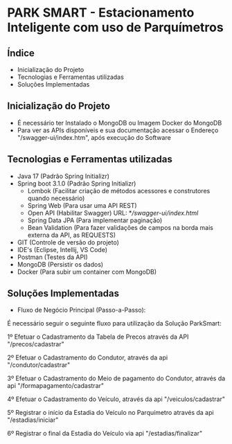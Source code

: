 # PARK SMART - Estacionamento Inteligente com uso de Parquímetros

## Índice

- <a>Inicialização do Projeto</a>
- <a>Tecnologias e Ferramentas utilizadas</a>
- <a>Soluções Implementadas</a>

## Inicialização do Projeto

- É necessário ter Instalado o MongoDB ou Imagem Docker do MongoDB
- Para ver as APIs disponíveis e sua documentação acessar o Endereço "/swagger-ui/index.htm", após execução do Software

## Tecnologias e Ferramentas utilizadas

* Java 17 (Padrão Spring Initializr)
* Spring boot 3.1.0 (Padrão Spring Initializr)
    * Lombok (Facilitar criação de métodos acessores e construtores quando necessário)
    * Spring Web (Para usar uma API REST)
    * Open API (Habilitar Swagger) URL: **/swagger-ui/index.html*
    * Spring Data JPA (Para implementar paginação)
    * Bean Validation (Para fazer validações de campos na borda mais externa da API, as REQUESTS)
* GIT (Controle de versão do projeto)
* IDE's (Eclipse, Intellij, VS Code)
* Postman (Testes da API)
* MongoDB (Persistir os dados)
* Docker (Para subir um container com MongoDB)

## Soluções Implementadas

- Fluxo de Negócio Principal (Passo-a-Passo):

É necessário seguir o seguinte fluxo para utilização da Solução ParkSmart:

1º Efetuar o Cadastramento da Tabela de Precos através da API "/precos/cadastrar"

2º Efetuar o Cadastramento do Condutor, através da api "/condutor/cadastrar"

3º Efetuar o Cadastramento do Meio de pagamento do Condutor, através da api "/formapagamento/cadastrar"

4º Efetuar o Cadastramento do Veículo, através da api "/veiculos/cadastrar"

5º Registrar o início da Estadia do Veículo no Parquímetro através da api "/estadias/iniciar"

6º Registrar o final da Estadia do Veículo via api "/estadias/finalizar" 
